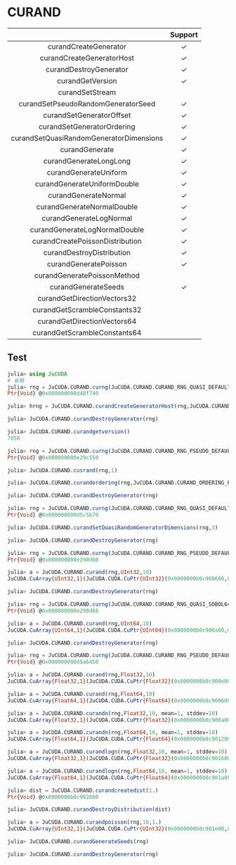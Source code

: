# CURAND

| | Support |
|:---:|:---:|
| curandCreateGenerator | ✓ |
| curandCreateGeneratorHost | ✓ |
| curandDestroyGenerator | ✓ |
| curandGetVersion | ✓ |
| curandSetStream | |
| curandSetPseudoRandomGeneratorSeed | ✓ |
| curandSetGeneratorOffset | ✓ |
| curandSetGeneratorOrdering | ✓ |
| curandSetQuasiRandomGeneratorDimensions | ✓ |
| curandGenerate | ✓ |
| curandGenerateLongLong | ✓ |
| curandGenerateUniform | ✓ |
| curandGenerateUniformDouble | ✓ |
| curandGenerateNormal | ✓ |
| curandGenerateNormalDouble | ✓ |
| curandGenerateLogNormal | ✓ |
| curandGenerateLogNormalDouble | ✓ |
| curandCreatePoissonDistribution | ✓ |
| curandDestroyDistribution | ✓ |
| curandGeneratePoisson | ✓ |
| curandGeneratePoissonMethod | |
| curandGenerateSeeds | ✓ |
| curandGetDirectionVectors32 | |
| curandGetScrambleConstants32 | |
| curandGetDirectionVectors64 | |
| curandGetScrambleConstants64 | | |

## Test
```julia
julia> using JuCUDA                                                                          
# 省略
julia> rng = JuCUDA.CURAND.curng(JuCUDA.CURAND.CURAND_RNG_QUASI_DEFAULT)                     
Ptr{Void} @0x000000000d48f740

julia> hrng = JuCUDA.CURAND.curandCreateGeneratorHost(rng,JuCUDA.CURAND.CURAND_RNG_PSEUDO_DEFAULT)                                                                                        

julia> JuCUDA.CURAND.curandDestroyGenerator(rng)                                             

julia> JuCUDA.CURAND.curandgetversion()                                                      
7050

julia> rng = JuCUDA.CURAND.curng(JuCUDA.CURAND.CURAND_RNG_PSEUDO_DEFAULT)                    
Ptr{Void} @0x000000000e29c550

julia> JuCUDA.CURAND.cusrand(rng,1)                                                          

julia> JuCUDA.CURAND.curandordering(rng,JuCUDA.CURAND.CURAND_ORDERING_PSEUDO_BEST)           

julia> JuCUDA.CURAND.curandDestroyGenerator(rng)                                             

julia> rng = JuCUDA.CURAND.curng(JuCUDA.CURAND.CURAND_RNG_QUASI_DEFAULT)                     
Ptr{Void} @0x000000000d5c5b70

julia> JuCUDA.CURAND.curandSetQuasiRandomGeneratorDimensions(rng,3)                          

julia> JuCUDA.CURAND.curandDestroyGenerator(rng)                                             

julia> rng = JuCUDA.CURAND.curng(JuCUDA.CURAND.CURAND_RNG_PSEUDO_DEFAULT)                    
Ptr{Void} @0x000000000e290d60

julia> a = JuCUDA.CURAND.curand(rng,UInt32,10)                                               
JuCUDA.CuArray{UInt32,1}(JuCUDA.CUDA.CuPtr{UInt32}(0x0000000b0c900600,0,1),(10,))

julia> JuCUDA.CURAND.curandDestroyGenerator(rng)                                             

julia> rng = JuCUDA.CURAND.curng(JuCUDA.CURAND.CURAND_RNG_QUASI_SOBOL64)                     
Ptr{Void} @0x000000000e290d60

julia> a = JuCUDA.CURAND.curand(rng,UInt64,10)                                               
JuCUDA.CuArray{UInt64,1}(JuCUDA.CUDA.CuPtr{UInt64}(0x0000000b0c900a00,0,1),(10,))

julia> JuCUDA.CURAND.curandDestroyGenerator(rng)                                             

julia> rng = JuCUDA.CURAND.curng(JuCUDA.CURAND.CURAND_RNG_PSEUDO_DEFAULT)                    
Ptr{Void} @0x000000000d5a6450

julia> a = JuCUDA.CURAND.curand(rng,Float32,10)                                              
JuCUDA.CuArray{Float32,1}(JuCUDA.CUDA.CuPtr{Float32}(0x0000000b0c900e00,0,1),(10,))

julia> a = JuCUDA.CURAND.curand(rng,Float64,10)                                              
JuCUDA.CuArray{Float64,1}(JuCUDA.CUDA.CuPtr{Float64}(0x0000000b0c900600,0,1),(10,))

julia> a = JuCUDA.CURAND.curandn(rng,Float32,10, mean=1, stddev=10)                          
JuCUDA.CuArray{Float32,1}(JuCUDA.CUDA.CuPtr{Float32}(0x0000000b0c900a00,0,1),(10,))

julia> a = JuCUDA.CURAND.curandn(rng,Float64,10, mean=1, stddev=10)                          
JuCUDA.CuArray{Float64,1}(JuCUDA.CUDA.CuPtr{Float64}(0x0000000b0c901200,0,1),(10,))

julia> a = JuCUDA.CURAND.curandlogn(rng,Float32,10, mean=1, stddev=10)                       
JuCUDA.CuArray{Float32,1}(JuCUDA.CUDA.CuPtr{Float32}(0x0000000b0c901600,0,1),(10,))

julia> a = JuCUDA.CURAND.curandlogn(rng,Float64,10, mean=1, stddev=10)                       
JuCUDA.CuArray{Float64,1}(JuCUDA.CUDA.CuPtr{Float64}(0x0000000b0c901a00,0,1),(10,))

julia> dist = JuCUDA.CURAND.curandcreatedist(1.)                                             
Ptr{Void} @0x0000000b0c902600

julia> JuCUDA.CURAND.curandDestroyDistribution(dist)                                         

julia> a = JuCUDA.CURAND.curandpoisson(rng,10,1.)                                            
JuCUDA.CuArray{UInt32,1}(JuCUDA.CUDA.CuPtr{UInt32}(0x0000000b0c901e00,0,1),(10,))

julia> JuCUDA.CURAND.curandGenerateSeeds(rng)                                                

julia> JuCUDA.CURAND.curandDestroyGenerator(rng) 
```

